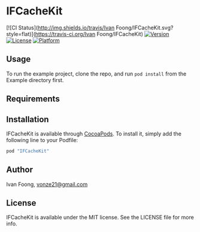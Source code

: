 # IFCacheKit

[![CI Status](http://img.shields.io/travis/Ivan Foong/IFCacheKit.svg?style=flat)](https://travis-ci.org/Ivan Foong/IFCacheKit)
[![Version](https://img.shields.io/cocoapods/v/IFCacheKit.svg?style=flat)](http://cocoapods.org/pods/IFCacheKit)
[![License](https://img.shields.io/cocoapods/l/IFCacheKit.svg?style=flat)](http://cocoapods.org/pods/IFCacheKit)
[![Platform](https://img.shields.io/cocoapods/p/IFCacheKit.svg?style=flat)](http://cocoapods.org/pods/IFCacheKit)

## Usage

To run the example project, clone the repo, and run `pod install` from the Example directory first.

## Requirements

## Installation

IFCacheKit is available through [CocoaPods](http://cocoapods.org). To install
it, simply add the following line to your Podfile:

```ruby
pod "IFCacheKit"
```

## Author

Ivan Foong, vonze21@gmail.com

## License

IFCacheKit is available under the MIT license. See the LICENSE file for more info.
